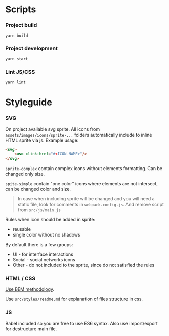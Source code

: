 # Scripts

### Project build
`yarn build`

### Project development

`yarn start`

### Lint JS/CSS

`yarn lint`

# Styleguide

### SVG

On project available svg sprite. All icons from `assets/images/icons/sprite-...` folders automatically include to inline HTML sprite via js. Example usage:
```html
<svg>
    <use xlink:href="#<ICON-NAME>"/>
</svg>
```

`sprite-complex` contain complex icons without elements formatting. Can be changed only size.

`spite-simple` contain "one color" icons where elements are not intersect, can be changed color and size.


> In case when including sprite will be changed and you will need a static file, look for comments in `webpack.config.js`. And remove script from `src/js/main.js`

Rules when icon should be added in sprite:
* reusable
* single color without no shadows

By default there is a few groups:
* UI - for interface interactions
* Social - social networks icons
* Other - do not included to the sprite, since do not satisfied the rules

### HTML / CSS
[Use BEM methodology](https://en.bem.info/methodology/).

Use `src/styles/readme.md` for explanation of files structure in css.

### JS
Babel included so you are free to use ES6 syntax.
Also use import\export for destructure main file.
